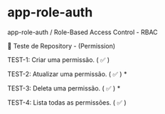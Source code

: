 # app-role-auth
app-role-auth / Role-Based Access Control - RBAC

📌 Teste de Repository - (Permission)
<p>TEST-1: Criar uma permissão.         ( ✅ )</p>
<p>TEST-2: Atualizar uma permissão.     ( ✅ ) *</p>
<p>TEST-3: Deleta uma permissão.        ( ✅ ) *</p>
<p>TEST-4: Lista todas as permissões.   ( ✅ )</p>